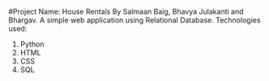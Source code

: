 #Project Name: House Rentals
By Salmaan Baig, Bhavya Julakanti and Bhargav.
A simple web application using Relational Database.
Technologies used:
1) Python
2) HTML
3) CSS
4) SQL